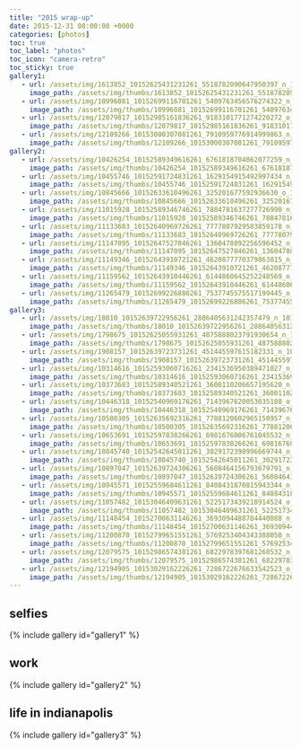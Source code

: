 ```yaml
---
title: "2015 wrap-up"
date: 2015-12-31 08:00:00 +0000
categories: [photos]
toc: true
toc_label: "photos"
toc_icon: "camera-retro"
toc_sticky: true
gallery1:
   - url: /assets/img/1613852_10152625431231261_5518782090647950397_n_10152625431231261.jpg
     image_path: /assets/img/thumbs/1613852_10152625431231261_5518782090647950397_n_10152625431231261.png
   - url: /assets/img/10996081_10152699116701261_5409763456576274322_n_10152699116701261.jpg
     image_path: /assets/img/thumbs/10996081_10152699116701261_5409763456576274322_n_10152699116701261.png
   - url: /assets/img/12079817_10152985161836261_9183101771274220272_o_10152985161836261.jpg
     image_path: /assets/img/thumbs/12079817_10152985161836261_9183101771274220272_o_10152985161836261.png
   - url: /assets/img/12109266_10153000307081261_7910959776914999863_n_10153000307081261.jpg
     image_path: /assets/img/thumbs/12109266_10153000307081261_7910959776914999863_n_10153000307081261.png
gallery2:
   - url: /assets/img/10426254_10152589349616261_6761818704862077259_n_10152589349616261.jpg
     image_path: /assets/img/thumbs/10426254_10152589349616261_6761818704862077259_n_10152589349616261.png
   - url: /assets/img/10455746_10152591724831261_1629154915492997434_n_10152591724831261.jpg
     image_path: /assets/img/thumbs/10455746_10152591724831261_1629154915492997434_n_10152591724831261.png
   - url: /assets/img/10845666_10152633610496261_325201677592936630_o_10152633610496261.jpg
     image_path: /assets/img/thumbs/10845666_10152633610496261_325201677592936630_o_10152633610496261.png
   - url: /assets/img/11015928_10152589346746261_7884781637277726990_n_10152589346746261.jpg
     image_path: /assets/img/thumbs/11015928_10152589346746261_7884781637277726990_n_10152589346746261.png
   - url: /assets/img/11133683_10152640969726261_7777807929583859178_n_10152640969726261.jpg
     image_path: /assets/img/thumbs/11133683_10152640969726261_7777807929583859178_n_10152640969726261.png
   - url: /assets/img/11147095_10152647527046261_1360478892256596452_n_10152647527046261.jpg
     image_path: /assets/img/thumbs/11147095_10152647527046261_1360478892256596452_n_10152647527046261.png
   - url: /assets/img/11149346_10152643910721261_4620877770379863815_n_10152643910721261.jpg
     image_path: /assets/img/thumbs/11149346_10152643910721261_4620877770379863815_n_10152643910721261.png
   - url: /assets/img/11159562_10152643910446261_6144860645252248569_n_10152643910446261.jpg
     image_path: /assets/img/thumbs/11159562_10152643910446261_6144860645252248569_n_10152643910446261.png
   - url: /assets/img/11265479_10152699226886261_7537745575517199445_n_10152699226886261.jpg
     image_path: /assets/img/thumbs/11265479_10152699226886261_7537745575517199445_n_10152699226886261.png
gallery3:
   - url: /assets/img/18010_10152639722956261_2886405631242357479_n_10152639722956261.jpg
     image_path: /assets/img/thumbs/18010_10152639722956261_2886405631242357479_n_10152639722956261.png
   - url: /assets/img/1798675_10152625055931261_4875888023791930654_n_10152625055931261.jpg
     image_path: /assets/img/thumbs/1798675_10152625055931261_4875888023791930654_n_10152625055931261.png
   - url: /assets/img/1908157_10152639723731261_451445597615182331_n_10152639723731261.jpg
     image_path: /assets/img/thumbs/1908157_10152639723731261_451445597615182331_n_10152639723731261.png
   - url: /assets/img/10314616_10152593060716261_2341536950389471027_n_10152593060716261.jpg
     image_path: /assets/img/thumbs/10314616_10152593060716261_2341536950389471027_n_10152593060716261.png
   - url: /assets/img/10373683_10152589340521261_3600110206657195620_n_10152589340521261.jpg
     image_path: /assets/img/thumbs/10373683_10152589340521261_3600110206657195620_n_10152589340521261.png
   - url: /assets/img/10446318_10152540969176261_7143967620053035188_o_10152540969176261.jpg
     image_path: /assets/img/thumbs/10446318_10152540969176261_7143967620053035188_o_10152540969176261.png
   - url: /assets/img/10500305_10152635692316261_7788120602965150957_n_10152635692316261.jpg
     image_path: /assets/img/thumbs/10500305_10152635692316261_7788120602965150957_n_10152635692316261.png
   - url: /assets/img/10653691_10152597838266261_6981676006761045532_n_10152597838266261.jpg
     image_path: /assets/img/thumbs/10653691_10152597838266261_6981676006761045532_n_10152597838266261.png
   - url: /assets/img/10845740_10152542645011261_3029172390996669744_o_10152542645011261.jpg
     image_path: /assets/img/thumbs/10845740_10152542645011261_3029172390996669744_o_10152542645011261.png
   - url: /assets/img/10897047_10152639724306261_5608464156793679791_n_10152639724306261.jpg
     image_path: /assets/img/thumbs/10897047_10152639724306261_5608464156793679791_n_10152639724306261.png
   - url: /assets/img/10945571_10152559684611261_8408431870815943344_n_10152559684611261.jpg
     image_path: /assets/img/thumbs/10945571_10152559684611261_8408431870815943344_n_10152559684611261.png
   - url: /assets/img/11057482_10153046409631261_5225173439218914524_o_10153046409631261.jpg
     image_path: /assets/img/thumbs/11057482_10153046409631261_5225173439218914524_o_10153046409631261.png
   - url: /assets/img/11148454_10152700631146261_3693094488784440088_n_10152700631146261.jpg
     image_path: /assets/img/thumbs/11148454_10152700631146261_3693094488784440088_n_10152700631146261.png
   - url: /assets/img/11200870_10152799651551261_5769253404343388050_n_10152799651551261.jpg
     image_path: /assets/img/thumbs/11200870_10152799651551261_5769253404343388050_n_10152799651551261.png
   - url: /assets/img/12079575_10152986574381261_6822978397681268532_n_10152986574381261.jpg
     image_path: /assets/img/thumbs/12079575_10152986574381261_6822978397681268532_n_10152986574381261.png
   - url: /assets/img/12194905_10153029162226261_7286722676633542523_o_10153029162226261.jpg
     image_path: /assets/img/thumbs/12194905_10153029162226261_7286722676633542523_o_10153029162226261.png
---
```

## selfies
{% include gallery id="gallery1" %}

## work
{% include gallery id="gallery2" %}

## life in indianapolis
{% include gallery id="gallery3" %}
